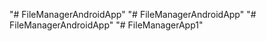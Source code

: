 "# FileManagerAndroidApp" 
"# FileManagerAndroidApp" 
"# FileManagerAndroidApp" 
"# FileManagerApp1" 
